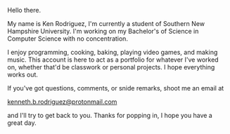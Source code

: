 Hello there.

My name is Ken Rodriguez, I'm currently a student of Southern New Hampshire University. I'm working on my Bachelor's of Science in Computer Science with no concentration.

I enjoy programming, cooking, baking, playing video games, and making music. This account is here to act as a portfolio for whatever I've worked on, whether that'd be classwork or personal projects. I hope everything works out.

If you've got questions, comments, or snide remarks, shoot me an email at

kenneth.b.rodriguez@protonmail.com

and I'll try to get back to you. Thanks for popping in, I hope you have a great day.

<!---
kenneth-rodriguez/kenneth-rodriguez is a ✨ special ✨ repository because its `README.md` (this file) appears on your GitHub profile.
You can click the Preview link to take a look at your changes.
--->

